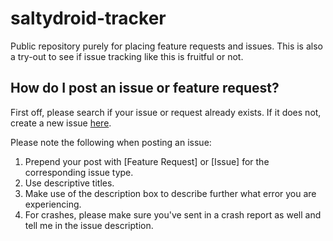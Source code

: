 saltydroid-tracker
==================

Public repository purely for placing feature requests and issues. This is also a try-out to see if issue tracking like this is fruitful or not.

How do I post an issue or feature request?
------------------------------------------
First off, please search if your issue or request already exists. If it does not, create a new issue 
<a href=https://github.com/LeslieAerts/saltydroid-tracker/issues/new>here</a>.

Please note the following when posting an issue:

1. Prepend your post with [Feature Request] or [Issue] for the corresponding issue type.
2. Use descriptive titles.
3. Make use of the description box to describe further what error you are experiencing.
4. For crashes, please make sure you've sent in a crash report as well and tell me in the issue description.
